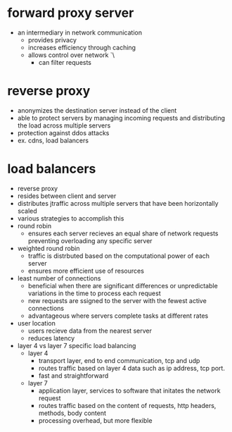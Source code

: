 # forward proxy server

- an intermediary in network communication
  - provides privacy
  - increases efficiency through caching
  - allows control over network `\
    - can filter requests

# reverse proxy

- anonymizes the destination server instead of the client
- able to protect servers by managing incoming requests and distributing the load across multiple servers
- protection against ddos attacks
- ex. cdns, load balancers

# load balancers

- reverse proxy
- resides between client and server
- distributes jtraffic across multiple servers that have been horizontally scaled
- various strategies to accomplish this
- round robin
  - ensures each server recieves an equal share of network requests preventing overloading any specific server
- weighted round robin
  - traffic is distrbuted based on the computational power of each server
  - ensures more efficient use of resources
- least number of connections
  - beneficial when there are significant differences or unpredictable variations in the time to process each request
  - new requests are ssigned to the server with the fewest active connections
  - advantageous where servers complete tasks at different rates
- user location
  - users recieve data from the nearest server
  - reduces latency
- layer 4 vs layer 7 specific load balancing
  - layer 4
    - transport layer, end to end communication, tcp and udp
    - routes traffic based on layer 4 data such as ip address, tcp port.
    - fast and straightforward
  - layer 7
    - application layer, services to software that initates the network request
    - routes traffic based on the content of requests, http headers, methods, body content
    - processing overhead, but more flexible
